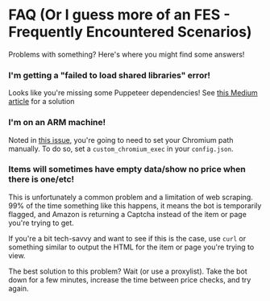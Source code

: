 # FAQ (Or I guess more of an FES - Frequently Encountered Scenarios)

Problems with something? Here's where you might find some answers!

### I'm getting a "failed to load shared libraries" error!

Looks like you're missing some Puppeteer dependencies! See [this Medium article](https://medium.com/@ssmak/how-to-fix-puppetteer-error-while-loading-shared-libraries-libx11-xcb-so-1-c1918b75acc3) for a solution

### I'm on an ARM machine!

Noted in [this issue](https://github.com/SpikeHD/AmazonMonitor/issues/44), you're going to need to set your Chromium path manually. To do so, set a `custom_chromium_exec` in your `config.json`.
  
### Items will sometimes have empty data/show no price when there is one/etc!

This is unfortunately a common problem and a limitation of web scraping. 99% of the time something like this happens, it means the bot is temporarily flagged, and Amazon is returning a Captcha instead of the item or page you're trying to get.

If you're a bit tech-savvy and want to see if this is the case, use `curl` or something similar to output the HTML for the item or page you're trying to view.

The best solution to this problem? Wait (or use a proxylist). Take the bot down for a few minutes, increase the time between price checks, and try again.
